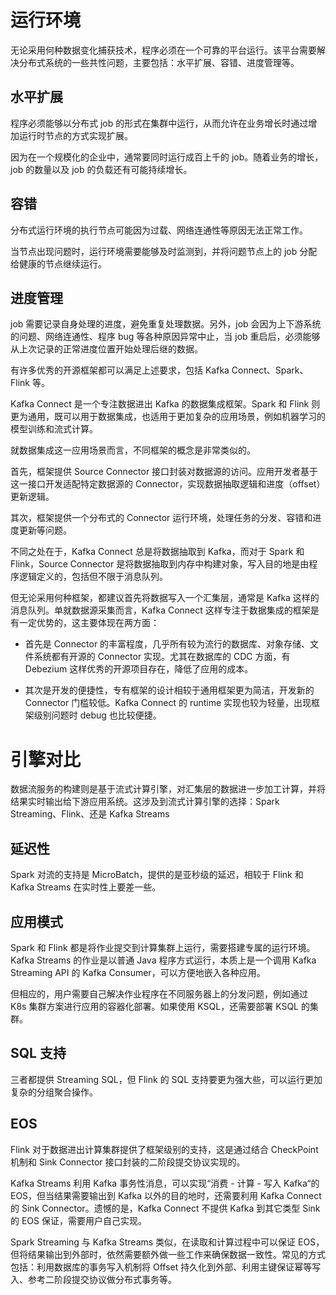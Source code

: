 # 运行环境

无论采用何种数据变化捕获技术，程序必须在一个可靠的平台运行。该平台需要解决分布式系统的一些共性问题，主要包括：水平扩展、容错、进度管理等。

## 水平扩展

程序必须能够以分布式 job 的形式在集群中运行，从而允许在业务增长时通过增加运行时节点的方式实现扩展。

因为在一个规模化的企业中，通常要同时运行成百上千的 job。随着业务的增长，job 的数量以及 job 的负载还有可能持续增长。

## 容错

分布式运行环境的执行节点可能因为过载、网络连通性等原因无法正常工作。

当节点出现问题时，运行环境需要能够及时监测到，并将问题节点上的 job 分配给健康的节点继续运行。

## 进度管理

job 需要记录自身处理的进度，避免重复处理数据。另外，job 会因为上下游系统的问题、网络连通性、程序 bug 等各种原因异常中止，当 job 重启后，必须能够从上次记录的正常进度位置开始处理后继的数据。

有许多优秀的开源框架都可以满足上述要求，包括 Kafka Connect、Spark、Flink 等。

Kafka Connect 是一个专注数据进出 Kafka 的数据集成框架。Spark 和 Flink 则更为通用，既可以用于数据集成，也适用于更加复杂的应用场景，例如机器学习的模型训练和流式计算。

就数据集成这一应用场景而言，不同框架的概念是非常类似的。

首先，框架提供 Source Connector 接口封装对数据源的访问。应用开发者基于这一接口开发适配特定数据源的 Connector，实现数据抽取逻辑和进度（offset）更新逻辑。

其次，框架提供一个分布式的 Connector 运行环境，处理任务的分发、容错和进度更新等问题。

不同之处在于，Kafka Connect 总是将数据抽取到 Kafka，而对于 Spark 和 Flink，Source Connector 是将数据抽取到内存中构建对象，写入目的地是由程序逻辑定义的，包括但不限于消息队列。

但无论采用何种框架，都建议首先将数据写入一个汇集层，通常是 Kafka 这样的消息队列。单就数据源采集而言，Kafka Connect 这样专注于数据集成的框架是有一定优势的，这主要体现在两方面：

- 首先是 Connector 的丰富程度，几乎所有较为流行的数据库、对象存储、文件系统都有开源的 Connector 实现。尤其在数据库的 CDC 方面，有 Debezium 这样优秀的开源项目存在，降低了应用的成本。

- 其次是开发的便捷性，专有框架的设计相较于通用框架更为简洁，开发新的 Connector 门槛较低。Kafka Connect 的 runtime 实现也较为轻量，出现框架级别问题时 debug 也比较便捷。

# 引擎对比

数据流服务的构建则是基于流式计算引擎，对汇集层的数据进一步加工计算，并将结果实时输出给下游应用系统。这涉及到流式计算引擎的选择：Spark Streaming、Flink、还是 Kafka Streams

## 延迟性

Spark 对流的支持是 MicroBatch，提供的是亚秒级的延迟，相较于 Flink 和 Kafka Streams 在实时性上要差一些。

## 应用模式

Spark 和 Flink 都是将作业提交到计算集群上运行，需要搭建专属的运行环境。Kafka Streams 的作业是以普通 Java 程序方式运行，本质上是一个调用 Kafka Streaming API 的 Kafka Consumer，可以方便地嵌入各种应用。

但相应的，用户需要自己解决作业程序在不同服务器上的分发问题，例如通过 K8s 集群方案进行应用的容器化部署。如果使用 KSQL，还需要部署 KSQL 的集群。

## SQL 支持

三者都提供 Streaming SQL，但 Flink 的 SQL 支持要更为强大些，可以运行更加复杂的分组聚合操作。

## EOS

Flink 对于数据进出计算集群提供了框架级别的支持，这是通过结合 CheckPoint 机制和 Sink Connector 接口封装的二阶段提交协议实现的。

Kafka Streams 利用 Kafka 事务性消息，可以实现“消费 - 计算 - 写入 Kafka“的 EOS，但当结果需要输出到 Kafka 以外的目的地时，还需要利用 Kafka Connect 的 Sink Connector。遗憾的是，Kafka Connect 不提供 Kafka 到其它类型 Sink 的 EOS 保证，需要用户自己实现。

Spark Streaming 与 Kafka Streams 类似，在读取和计算过程中可以保证 EOS，但将结果输出到外部时，依然需要额外做一些工作来确保数据一致性。常见的方式包括：利用数据库的事务写入机制将 Offset 持久化到外部、利用主键保证幂等写入、参考二阶段提交协议做分布式事务等。
